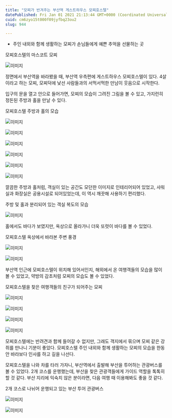 ```yaml
---
title: "모찌가 반겨주는 부산역 게스트하우스 모찌호스텔"
datePublished: Fri Jan 01 2021 21:13:44 GMT+0000 (Coordinated Universal Time)
cuid: cm6zyo15t000f09jyfbq23ou2
slug: 944

---
```



- 주인 내외와 함께 생활하는 모찌가 손님들에게 예쁜 추억을 선물하는 곳

모찌호스텔의 마스코트 모찌

![이미지](https://cdn.hashnode.com/res/hashnode/image/upload/v1739246810632/f0656f4c-8c5e-4bf4-aec8-34ec5178b748.jpeg)

정면에서 부산역을 바라봤을 때, 부산역 우측편에 게스트하우스 모찌호스텔이 있다. 4살이라고 하는 모찌, 모찌덕에 낯선 사람들과의 서먹서먹한 만남이 웃음으로 시작한다.

입구의 문을 열고 안으로 들어가면, 모찌의 모습이 그려진 그림을 볼 수 있고, 가지런히 정돈된 주방과 홀을 만날 수 있다.

모찌호스텔 주방과 홀의 모습

![이미지](https://cdn.hashnode.com/res/hashnode/image/upload/v1739246813320/b9f9d1d0-1c75-48df-a9e9-1cc7a0cc8388.jpeg)

![이미지](https://cdn.hashnode.com/res/hashnode/image/upload/v1739246815636/5b5b2007-1cd7-4e3b-84d4-e5e0e42ae765.jpeg)

![이미지](https://cdn.hashnode.com/res/hashnode/image/upload/v1739246817986/92e02040-a5de-40d5-a4e9-cc582f7e5890.jpeg)

![이미지](https://cdn.hashnode.com/res/hashnode/image/upload/v1739246820406/f0d7971e-3aa2-4a53-9ad8-f5dff29891d5.jpeg)

![이미지](https://cdn.hashnode.com/res/hashnode/image/upload/v1739246822615/66102b8e-c72a-43f7-856c-0b63b449a678.jpeg)

![이미지](https://cdn.hashnode.com/res/hashnode/image/upload/v1739246825106/a4a4f624-75d8-46a7-90e5-1a4ec5aefe4e.jpeg)

깔끔한 주방과 홀처럼, 객실이 있는 공간도 모던한 이미지로 인테리어되어 있었고, 샤워실과 화장실은 공용시설로 되어있었는데, 이 역시 깨끗해 사용하기 편리했다.

주방 및 홀과 분리되어 있는 객실 복도의 모습

![이미지](https://cdn.hashnode.com/res/hashnode/image/upload/v1739246827425/5e2d6772-9ad0-4321-b578-14e30fd953d8.jpeg)

홀에서도 바다가 보였지만, 옥상으로 올라가니 더욱 또렷이 바다를 볼 수 있었다.

모찌호스텔 옥상에서 바라본 주변 풍경

![이미지](https://cdn.hashnode.com/res/hashnode/image/upload/v1739246829957/2ceb5465-8372-438c-9f98-3f955879bdac.jpeg)

![이미지](https://cdn.hashnode.com/res/hashnode/image/upload/v1739246832062/9b0151cd-59d4-4754-9542-222d7d302612.jpeg)

부산역 인근에 모찌호스텔이 위치해 있어서인지, 해외에서 온 여행객들의 모습을 많이 볼 수 있었고, 약방의 감초처럼 모찌의 모습도 볼 수 있었다.

모찌호스텔을 찾은 여행객들의 친구가 되어주는 모찌

![이미지](https://cdn.hashnode.com/res/hashnode/image/upload/v1739246834602/b58b3878-b2ab-4484-b457-3048923bde1c.jpeg)

![이미지](https://cdn.hashnode.com/res/hashnode/image/upload/v1739246836667/2ff16b63-ad81-4f4c-8892-ddb84fb032ed.jpeg)

![이미지](https://cdn.hashnode.com/res/hashnode/image/upload/v1739246839097/5ad9fd49-43ec-4bbc-b2d0-376f025d04c3.jpeg)

![이미지](https://cdn.hashnode.com/res/hashnode/image/upload/v1739246841332/f86a8586-8cef-4c09-974d-aafcee652c39.jpeg)

모찌호스텔에는 반려견과 함께 들어갈 수 없지만, 그래도 객지에서 묶으며 모찌 같은 강쥐를 만나니 기분이 좋았다. 모찌호스텔 주인 내외와 함께 생활하는 모찌의 모습을 한동안 바라보다 인사를 하고 길을 나선다.

모찌호스텔을 나와 차를 타러 가자니, 부산역에서 출발해 부산을 투어하는 관광버스를 볼 수 있었다. 2개 코스를 운행했는데, 부산을 찾은 관광객들에게 가이드 역할을 톡톡히 할 것 같다. 부산 지리에 익숙치 않은 분이라면, 다음 여행 때 이용해봐도 좋을 것 같다.

2개 코스로 나뉘어 운행되고 있는 부산 투어 관광버스

![이미지](https://cdn.hashnode.com/res/hashnode/image/upload/v1739246843968/51b6be63-6cb2-47c9-b82e-8914d3e93e9f.jpeg)

![이미지](https://cdn.hashnode.com/res/hashnode/image/upload/v1739246846723/3a451c74-7cc3-435f-9391-4115f4addb88.jpeg)